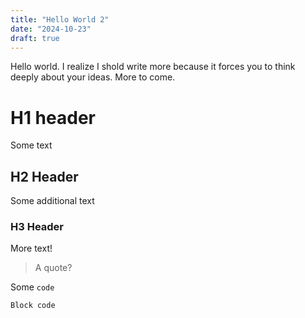 ```yaml
---
title: "Hello World 2"
date: "2024-10-23"
draft: true
---
```


Hello world. I realize I shold write more because it forces you to think deeply about your ideas. More to come.

# H1 header

Some text

## H2 Header

Some additional text

### H3 Header

More text!

> A quote?

Some `code`

```
Block code
```
